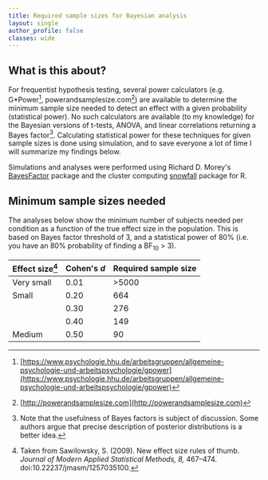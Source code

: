 ```yaml
---
title: Required sample sizes for Bayesian analysis
layout: single
author_profile: false
classes: wide
---
```


## What is this about?
For frequentist hypothesis testing, several power calculators (e.g. G\*Power[^1], powerandsamplesize.com[^2]) are available to determine the minimum sample size needed to detect an effect with a given probability (statistical power). No such calculators are available (to my knowledge) for the Bayesian versions of t-tests, ANOVA, and linear correlations returning a Bayes factor[^3]. Calculating statistical power for these techniques for given sample sizes is done using simulation, and to save everyone a lot of time I will summarize my findings below.

Simulations and analyses were performed using Richard D. Morey's [BayesFactor](https://richarddmorey.github.io/BayesFactor/) package and the cluster computing [snowfall](https://cran.r-project.org/web/packages/snowfall/index.html) package for R.


## Minimum sample sizes needed
The analyses below show the minimum number of subjects needed per condition as a function of the true effect size in the population. This is based on Bayes factor threshold of 3, and a statistical power of 80% (i.e. you have an 80% probability of finding a BF<sub>10</sub> > 3).

| Effect size[^4] | Cohen's *d* | Required sample size |
| --------------- | ----------- | -------------------- |
| Very small      | 0.01        | >5000                |
| Small           | 0.20        | 664                  |
|                 | 0.30        | 276                  |
|                 | 0.40        | 149                  |
| Medium          | 0.50        | 90                   |



[^1]: [https://www.psychologie.hhu.de/arbeitsgruppen/allgemeine-psychologie-und-arbeitspsychologie/gpower](https://www.psychologie.hhu.de/arbeitsgruppen/allgemeine-psychologie-und-arbeitspsychologie/gpower)
[^2]: [http://powerandsamplesize.com](http://powerandsamplesize.com)
[^3]: Note that the usefulness of Bayes factors is subject of discussion. Some authors argue that precise description of posterior distributions is a better idea.
[^4]: Taken from Sawilowsky, S. (2009). New effect size rules of thumb. *Journal of Modern Applied Statistical Methods, 8,* 467–474. doi:10.22237/jmasm/1257035100.



